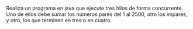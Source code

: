 Realiza un programa en java que ejecute tres hilos de forma concurrente. Uno de ellos debe sumar los números pares del 1 al 2500, otro los impares, y otro, los que terminen en tres o en cuatro.